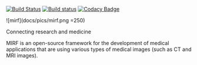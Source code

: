 [![Build Status](https://travis-ci.com/MathAndMedLab/Medical-images-research-framework.svg?branch=master)](https://travis-ci.com/MathAndMedLab/Medical-images-research-framework) [![Build status](https://ci.appveyor.com/api/projects/status/viado9t6g22ka27g/branch/master?svg=true)](https://ci.appveyor.com/project/sabrinamusatian/medical-images-research-framework/branch/master) [![Codacy Badge](https://api.codacy.com/project/badge/Grade/5ae9465daad545e88e3a50c30da7b65f)](https://www.codacy.com/app/sabrina.musatian/Medical-images-research-framework?utm_source=github.com&amp;utm_medium=referral&amp;utm_content=MathAndMedLab/Medical-images-research-framework&amp;utm_campaign=Badge_Grade)

![mirf](docs/pics/mirf.png =250)

Connecting research and medicine

MIRF is an open-source framework for the development of medical applications that are using various types of medical images (such as CT and MRI images). 

